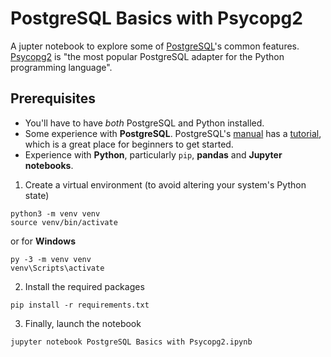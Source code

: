 # PostgreSQL Basics with Psycopg2
A jupter notebook to explore some of [PostgreSQL](https://www.postgresql.org)'s common features. [Psycopg2](http://initd.org/psycopg/) is "the most popular PostgreSQL adapter for the Python programming language".

## Prerequisites
- You'll have to have *both* PostgreSQL and Python installed.
- Some experience with **PostgreSQL**. PostgreSQL's [manual](https://www.postgresql.org/docs/) has a [tutorial](https://www.postgresql.org/docs/11/tutorial.html), which is a great place for beginners to get started.
- Experience with **Python**, particularly `pip`, **pandas** and **Jupyter notebooks**.


1. Create a virtual environment (to avoid altering your system's Python state)
```
python3 -m venv venv
source venv/bin/activate
```
or for **Windows**
```
py -3 -m venv venv
venv\Scripts\activate
```
2. Install the required packages
```
pip install -r requirements.txt
```
3. Finally, launch the notebook
```
jupyter notebook PostgreSQL Basics with Psycopg2.ipynb
```

